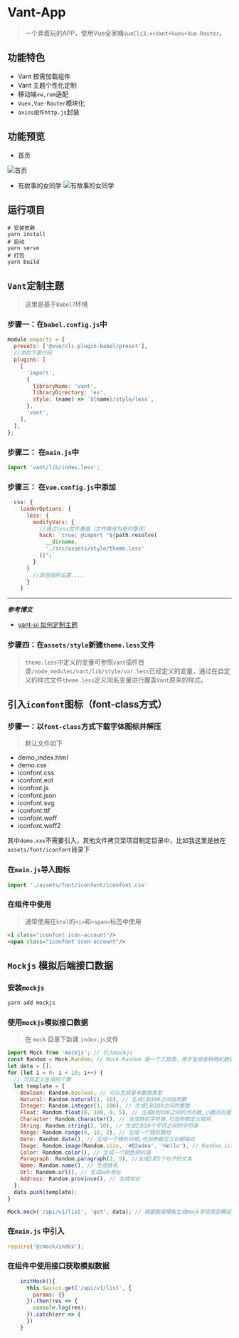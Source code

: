 # Vant-App
>一个弄着玩的APP，使用Vue全家桶`VueCli3.x+Vant+Vuex+Vue-Router`。

## 功能特色
- Vant 按需加载组件
- Vant 主题个性化定制
- 移动端`vw,rem`适配
- `Vuex,Vue-Router`模块化
- `axios组件http.js`封装


## 功能预览

- 首页

![首页](docs/images/home.png)


- 有故事的女同学
![有故事的女同学](docs/images/story.png)



## 运行项目

```
# 安装依赖
yarn install
# 启动
yarn serve
# 打包
yarn build

```

## `Vant`定制主题

>这里是基于`Babel7`环境

### 步骤一：在`babel.config.js`中
```js
module.exports = {
  presets: ['@vue/cli-plugin-babel/preset'],
  //添加下面代码
  plugins: [
    [
      'import',
      {
        libraryName: 'vant',
        libraryDirectory: 'es',
        style: (name) => `${name}/style/less`,
      },
      'vant',
    ],
  ],
};
```
### 步骤二： 在`main.js`中
```js
import 'vant/lib/index.less';
```

### 步骤三： 在`vue.config.js`中添加
```js
  css: {
    loaderOptions: {
      less: {
        modifyVars: {
          //通过less文件覆盖（文件路径为绝对路径）
          hack: `true; @import "${path.resolve(
            __dirname,
            './src/assets/style/theme.less'
          )}";`
        }
      }
        //其他插件设置....  
      }
    }
```
---
***参考博文***
 
- [vant-ui 如何定制主题](https://blog.csdn.net/baidu_41601048/article/details/100173818)

### 步骤四：在`assets/style`新建`theme.less`文件

>`theme.less`中定义的变量可参照`vant`插件目录`/node_modules/vant/lib/style/var.less`已经定义的变量，通过在自定义的样式文件`theme.less`定义同名变量进行覆盖`Vant`原来的样式。


## 引入`iconfont`图标（font-class方式）

### 步骤一：以`font-class`方式下载字体图标并解压

>默认文件如下

- demo_index.html
- demo.css
- iconfont.css
- iconfont.eot
- iconfont.js
- iconfont.json
- iconfont.svg
- iconfont.ttf
- iconfont.woff
- iconfont.woff2

其中`demo.xxx`不需要引入，其他文件拷贝至项目制定目录中，比如我这里是放在`assets/font/iconfont`目录下
    
### 在`main.js`导入图标

```js
import './assets/font/iconfont/iconfont.css'
``` 
   
### 在组件中使用

>通常使用在`html`的`<i>`和`<span>`标签中使用

```html
<i class="iconfont icon-account"/>
<span class="iconfont icon-account"/>
```
 
## `Mockjs` 模拟后端接口数据

### 安装`mockjs`

```bash
yarn add mockjs
```

### 使用`mockjs`模拟接口数据

> 在 `mock` 目录下新建 `index.js`文件

```js
import Mock from 'mockjs'; // 引入mockjs
const Random = Mock.Random; // Mock.Random 是一个工具类，用于生成各种随机数据
let data = [];
for (let i = 0; i < 10; i++) {
  // 可自定义生成的个数
  let template = {
    Boolean: Random.boolean, // 可以生成基本数据类型
    Natural: Random.natural(1, 10), // 生成1到100之间自然数
    Integer: Random.integer(1, 100), // 生成1到100之间的整数
    Float: Random.float(0, 100, 0, 5), // 生成0到100之间的浮点数,小数点后尾数为0到5位
    Character: Random.character(), // 生成随机字符串,可加参数定义规则
    String: Random.string(2, 10), // 生成2到10个字符之间的字符串
    Range: Random.range(0, 10, 2), // 生成一个随机数组
    Date: Random.date(), // 生成一个随机日期,可加参数定义日期格式
    Image: Random.image(Random.size, '#02adea', 'Hello'), // Random.size表示将从size数据中任选一个数据
    Color: Random.color(), // 生成一个颜色随机值
    Paragraph: Random.paragraph(2, 5), //生成2至5个句子的文本
    Name: Random.name(), // 生成姓名
    Url: Random.url(), // 生成web地址
    Address: Random.province(), // 生成地址
  };
  data.push(template);
}

Mock.mock('/api/v1/list', 'get', data); // 根据数据模板生成mock常规类型模拟数据
```

### 在`main.js` 中引入

```js
require('@/mock/index');
```

### 在组件中使用接口获取模拟数据

```js
    initMock(){
      this.$axios.get('/api/v1/list', {
        params: {}
      }).then(res => {
        console.log(res);
      }).catch(err => {
      })
    }
```     
    



